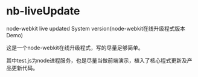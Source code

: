 # nb-liveUpdate
node-webkit live updated System version(node-webkit在线升级程式版本Demo)

这是一个node-webkit在线升级程式，写的尽量足够简单。

其中test.js为node进程服务，也是尽量当做前端演示，植入了核心程式更新及产品更新代码。



